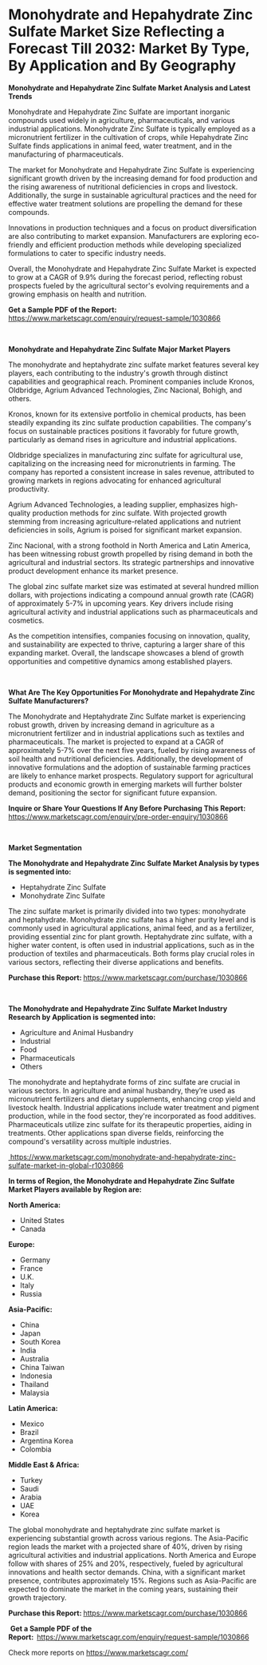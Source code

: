 <p><h1>Monohydrate and Hepahydrate Zinc Sulfate Market Size Reflecting a Forecast Till 2032: Market By Type, By Application and By Geography</h1></p><p><strong>Monohydrate and Hepahydrate Zinc Sulfate Market Analysis and Latest Trends</strong></p>
<p><p>Monohydrate and Hepahydrate Zinc Sulfate are important inorganic compounds used widely in agriculture, pharmaceuticals, and various industrial applications. Monohydrate Zinc Sulfate is typically employed as a micronutrient fertilizer in the cultivation of crops, while Hepahydrate Zinc Sulfate finds applications in animal feed, water treatment, and in the manufacturing of pharmaceuticals. </p><p>The market for Monohydrate and Hepahydrate Zinc Sulfate is experiencing significant growth driven by the increasing demand for food production and the rising awareness of nutritional deficiencies in crops and livestock. Additionally, the surge in sustainable agricultural practices and the need for effective water treatment solutions are propelling the demand for these compounds. </p><p>Innovations in production techniques and a focus on product diversification are also contributing to market expansion. Manufacturers are exploring eco-friendly and efficient production methods while developing specialized formulations to cater to specific industry needs. </p><p>Overall, the Monohydrate and Hepahydrate Zinc Sulfate Market is expected to grow at a CAGR of 9.9% during the forecast period, reflecting robust prospects fueled by the agricultural sector's evolving requirements and a growing emphasis on health and nutrition.</p></p>
<p><strong>Get a Sample PDF of the Report:&nbsp;</strong> <a href="https://www.marketscagr.com/enquiry/request-sample/1030866?utm_campaign=3092&utm_medium=2&utm_source=Github&utm_content=ia&utm_term=21032025&utm_id=monohydrate-and-hepahydrate-zinc-sulfate">https://www.marketscagr.com/enquiry/request-sample/1030866</a></p>
<p>&nbsp;</p>
<p><strong>Monohydrate and Hepahydrate Zinc Sulfate Major Market Players</strong></p>
<p><p>The monohydrate and heptahydrate zinc sulfate market features several key players, each contributing to the industry's growth through distinct capabilities and geographical reach. Prominent companies include Kronos, Oldbridge, Agrium Advanced Technologies, Zinc Nacional, Bohigh, and others.</p><p>Kronos, known for its extensive portfolio in chemical products, has been steadily expanding its zinc sulfate production capabilities. The company's focus on sustainable practices positions it favorably for future growth, particularly as demand rises in agriculture and industrial applications.</p><p>Oldbridge specializes in manufacturing zinc sulfate for agricultural use, capitalizing on the increasing need for micronutrients in farming. The company has reported a consistent increase in sales revenue, attributed to growing markets in regions advocating for enhanced agricultural productivity.</p><p>Agrium Advanced Technologies, a leading supplier, emphasizes high-quality production methods for zinc sulfate. With projected growth stemming from increasing agriculture-related applications and nutrient deficiencies in soils, Agrium is poised for significant market expansion.</p><p>Zinc Nacional, with a strong foothold in North America and Latin America, has been witnessing robust growth propelled by rising demand in both the agricultural and industrial sectors. Its strategic partnerships and innovative product development enhance its market presence.</p><p>The global zinc sulfate market size was estimated at several hundred million dollars, with projections indicating a compound annual growth rate (CAGR) of approximately 5-7% in upcoming years. Key drivers include rising agricultural activity and industrial applications such as pharmaceuticals and cosmetics.</p><p>As the competition intensifies, companies focusing on innovation, quality, and sustainability are expected to thrive, capturing a larger share of this expanding market. Overall, the landscape showcases a blend of growth opportunities and competitive dynamics among established players.</p></p>
<p>&nbsp;</p>
<p><strong>What Are The Key Opportunities For Monohydrate and Hepahydrate Zinc Sulfate Manufacturers?</strong></p>
<p><p>The Monohydrate and Heptahydrate Zinc Sulfate market is experiencing robust growth, driven by increasing demand in agriculture as a micronutrient fertilizer and in industrial applications such as textiles and pharmaceuticals. The market is projected to expand at a CAGR of approximately 5-7% over the next five years, fueled by rising awareness of soil health and nutritional deficiencies. Additionally, the development of innovative formulations and the adoption of sustainable farming practices are likely to enhance market prospects. Regulatory support for agricultural products and economic growth in emerging markets will further bolster demand, positioning the sector for significant future expansion.</p></p>
<p><strong>Inquire or Share Your Questions If Any Before Purchasing This Report:</strong> <a href="https://www.marketscagr.com/enquiry/pre-order-enquiry/1030866?utm_campaign=3092&utm_medium=2&utm_source=Github&utm_content=ia&utm_term=21032025&utm_id=monohydrate-and-hepahydrate-zinc-sulfate">https://www.marketscagr.com/enquiry/pre-order-enquiry/1030866</a></p>
<p>&nbsp;</p>
<p><strong>Market Segmentation</strong></p>
<p><strong>The Monohydrate and Hepahydrate Zinc Sulfate Market Analysis by types is segmented into:</strong></p>
<p><ul><li>Heptahydrate Zinc Sulfate</li><li>Monohydrate Zinc Sulfate</li></ul></p>
<p><p>The zinc sulfate market is primarily divided into two types: monohydrate and heptahydrate. Monohydrate zinc sulfate has a higher purity level and is commonly used in agricultural applications, animal feed, and as a fertilizer, providing essential zinc for plant growth. Heptahydrate zinc sulfate, with a higher water content, is often used in industrial applications, such as in the production of textiles and pharmaceuticals. Both forms play crucial roles in various sectors, reflecting their diverse applications and benefits.</p></p>
<p><strong>Purchase this Report:&nbsp;</strong><a href="https://www.marketscagr.com/purchase/1030866?utm_campaign=3092&utm_medium=2&utm_source=Github&utm_content=ia&utm_term=21032025&utm_id=monohydrate-and-hepahydrate-zinc-sulfate">https://www.marketscagr.com/purchase/1030866</a></p>
<p>&nbsp;</p>
<p><strong>The Monohydrate and Hepahydrate Zinc Sulfate Market Industry Research by Application is segmented into:</strong></p>
<p><ul><li>Agriculture and Animal Husbandry</li><li>Industrial</li><li>Food</li><li>Pharmaceuticals</li><li>Others</li></ul></p>
<p><p>The monohydrate and heptahydrate forms of zinc sulfate are crucial in various sectors. In agriculture and animal husbandry, they’re used as micronutrient fertilizers and dietary supplements, enhancing crop yield and livestock health. Industrial applications include water treatment and pigment production, while in the food sector, they're incorporated as food additives. Pharmaceuticals utilize zinc sulfate for its therapeutic properties, aiding in treatments. Other applications span diverse fields, reinforcing the compound's versatility across multiple industries.</p></p>
<p><a href="https://www.marketscagr.com/monohydrate-and-hepahydrate-zinc-sulfate-market-in-global-r1030866?utm_campaign=3092&utm_medium=2&utm_source=Github&utm_content=ia&utm_term=21032025&utm_id=monohydrate-and-hepahydrate-zinc-sulfate">&nbsp;https://www.marketscagr.com/monohydrate-and-hepahydrate-zinc-sulfate-market-in-global-r1030866</a></p>
<p><strong>In terms of Region, the Monohydrate and Hepahydrate Zinc Sulfate Market Players available by Region are:</strong></p>
<p>
    <p> <strong> North America: </strong>
        <ul>
            <li>United States</li>
            <li>Canada</li>
        </ul>
        </p> 
    <p> <strong> Europe: </strong>
        <ul>
            <li>Germany</li>
            <li>France</li>
            <li>U.K.</li>
            <li>Italy</li>
            <li>Russia</li>
        </ul>
        </p> 
    <p> <strong> Asia-Pacific: </strong>
        <ul>
            <li>China</li>
            <li>Japan</li>
            <li>South Korea</li>
            <li>India</li>
            <li>Australia</li>
            <li>China Taiwan</li>
            <li>Indonesia</li>
            <li>Thailand</li>
            <li>Malaysia</li>
        </ul>
        </p> 
    <p> <strong> Latin America: </strong>
        <ul>
            <li>Mexico</li>
            <li>Brazil</li>
            <li>Argentina Korea</li>
            <li>Colombia</li>
        </ul>
        </p> 
    <p> <strong> Middle East & Africa: </strong>
        <ul>
            <li>Turkey</li>
            <li>Saudi</li>
            <li>Arabia</li>
            <li>UAE</li>
            <li>Korea</li>
        </ul>
    </p>
    </p>
<p><p>The global monohydrate and heptahydrate zinc sulfate market is experiencing substantial growth across various regions. The Asia-Pacific region leads the market with a projected share of 40%, driven by rising agricultural activities and industrial applications. North America and Europe follow with shares of 25% and 20%, respectively, fueled by agricultural innovations and health sector demands. China, with a significant market presence, contributes approximately 15%. Regions such as Asia-Pacific are expected to dominate the market in the coming years, sustaining their growth trajectory.</p></p>
<p><strong>Purchase this Report: </strong><a href="https://www.marketscagr.com/purchase/1030866?utm_campaign=3092&utm_medium=2&utm_source=Github&utm_content=ia&utm_term=21032025&utm_id=monohydrate-and-hepahydrate-zinc-sulfate">https://www.marketscagr.com/purchase/1030866</a></p>
<p>&nbsp;<strong>Get a Sample PDF of the Report:&nbsp;&nbsp;</strong><a href="https://www.marketscagr.com/enquiry/request-sample/1030866?utm_campaign=3092&utm_medium=2&utm_source=Github&utm_content=ia&utm_term=21032025&utm_id=monohydrate-and-hepahydrate-zinc-sulfate">https://www.marketscagr.com/enquiry/request-sample/1030866</a></p>
<p><strong></strong></p>
<p>Check more reports on <a href="https://www.marketscagr.com/?utm_campaign=3092&utm_medium=2&utm_source=Github&utm_content=ia&utm_term=21032025&utm_id=monohydrate-and-hepahydrate-zinc-sulfate">https://www.marketscagr.com/</a></p>